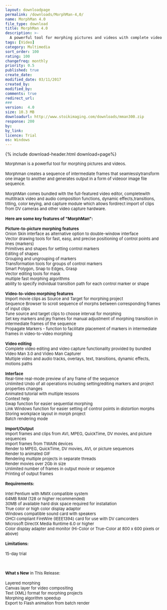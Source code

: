 ```yaml
---
layout: downloadpage
permalink: /downloads/MorphMan-4,0/
name: MorphMan 4.0
file_type: download
title: MorphMan 4.0
description: >-
  A powerful tool for morphing pictures and videos with complete video editing and video capture functionality
tags: [Video]
category: Multimedia
sort_order: 100
rating: 100
changefreq: monthly
priority: 0.5
published: true
create_date: 
modified_date: 03/11/2017
created_by: 
modified_by: 
comments: true
redirect_url: 
### 
version:  4.0
size: 10.3 MB
downloadurl: http://www.stoikimaging.com/downloads/mman300.zip
response: 200
by: 
by_link: 
licence: Trial 
os: Windows
---
```


{% include download-header.html download=page%}

<p style="fix-download-text !important">
<p><font size="2"><p>Morphman is a powerful tool for morphing pictures and videos.<br />
<br />
Morphman creates a sequence of intermediate frames that seamlesslytransform one image to another and generates output in a form of videoor image file sequence.<br />
<br />
MorphMan comes bundled with the full-featured video editor, completewith multitrack video and audio composition functions, dynamic effects,transitions, titling, color keying, and capture module which allows fordirect import of clips from DV cameras and other video capture hardware.<br />
<br />
<span><strong>Here are some key features of "MorphMan":</strong></span><br />
<br />
<strong>Picture-to-picture morphing features</strong><br />
Onion Skin interface as alternative option to double-window interface<br />
Vector drawing tools for fast, easy, and precise positioning of control points and lines (markers) <br />
Primitives and shapes for setting control markers <br />
Editing of shapes <br />
Grouping and ungrouping of markers <br />
Transformation tools for groups of control markers<br />
Smart Polygon, Snap to Edges, Grasp<br />
Vector editing tools for mask<br />
multiple fast morphing algorithms<br />
ability to specify individual transition path for each control marker or shape<br />
<br />
<strong>Video-to-video morphing features</strong><br />
Import movie clips as Source and Target for morphing project<br />
Sequence Browser to scroll sequence of morphs between corresponding frames of input clips<br />
Tune source and target clips to choose interval for morphing<br />
Set key markers and jey frames for manual adjustment of morphing transition in intermediate frames of the sequence<br />
Propagate Markers - function to facilitate placement of markers in intermediate frames in video-to-video morphing<br />
<br />
<strong>Video editing</strong><br />
Complete video editing and video capture functionality provided by bundled Video Man 3.0 and Video Man Capturer<br />
Multiple video and audio tracks, overlays, text, transitions, dynamic effects, motions paths<br />
<br />
<strong>Interface</strong><br />
Real-time real-mode preview of any frame of the sequence <br />
Unlimited Undo of all operations including setting/editing markers and project properties changes <br />
Animated tutorial with multiple lessons <br />
Context help <br />
Swap function for easier sequential morphing <br />
Link Windows function for easier setting of control points in distortion morphs <br />
Storing workplace layout in morph project<br />
Batch rendering mode<br />
<br />
<strong>Import/Output</strong> <br />
Import frames and clips from AVI, MPEG, QuickTime, DV movies, and picture sequences <br />
Import frames from TWAIN devices <br />
Render to MPEG, QuickTime, DV movies, AVI, or picture sequences <br />
Render to animated GIF <br />
Rendering multiple projects in separate threads <br />
Render movies over 2Gb in size <br />
Unlimited number of frames in output movie or sequence <br />
Printing of output frames<br />
<br />
<span><strong>Requirements:</strong></span><br />
<br />
Intel Pentium with MMX compatible system <br />
64MB RAM (128 or higher recommended) <br />
30MB of available hard disk space required for installation <br />
True color or high color display adaptor <br />
Windows compatible sound card with speakers <br />
OHCI compliant FireWire (IEEE1394) card for use with DV camcorders <br />
Microsoft DirectX</a> Media Runtime 6.0 or higher<br />
Color display adapter and monitor (Hi-Color or True-Color at 800 x 600 pixels or above)<br />
<br />
<span><strong>Limitations:</strong></span><br />
<br />
15-day trial<br />
</p>
<div class="celltext_big"><br />
<br />
<strong>What s New</strong> in This Release:<br />
<br />
Layered morphing<br />
Canvas layer for video compositing<br />
Text (XML) format for morphing projects<br />
Morphing algorithm speedup<br />
Export to Flash animation from batch render</div></p></p>
